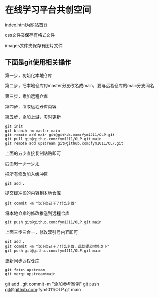 # 在线学习平台共创空间
index.html为网站首页

css文件夹保存有格式文件

images文件夹保存有图片文件

## 下面是git使用相关操作

第一步，初始化本地仓库

第二步，把本地仓库的master分支改名成main，要与远程仓库的main分支同名

第三步，添加远程仓库

第四步，拉取远程仓库内容

第五步，添加上游，实时更新

```
git init
git branch -m master main
git remote add main git@github.com:fym1011/OLP.git
git pull git@github.com:fym1011/OLP.git main
git remote add upstream git@github.com:fym1011/OLP.git
```

上面的五步直接复制粘贴即可

后面的一步一步走

把所有修改加入缓冲区

```
git add .
```

提交缓冲区的内容到本地仓库

```
git commit -m "说下自己干了什么东西"
```

将本地仓库的修改推送到远程仓库

```
git push git@github.com:fym1011/OLP.git main
```

上面三步三合一，修改双引号内容即可

```
git add .
git commit -m "说下自己干了什么东西，此处提交时修改下"
git push git@github.com:fym1011/OLP.git main
```

更新同步远程仓库

```
git fetch upstream
git merge upstream/main
```

git add .
git commit -m "添加参考案例"
git push git@github.com:fym1011/OLP.git main